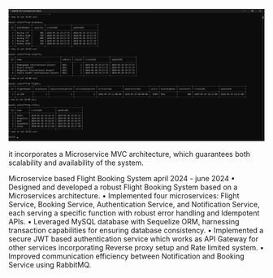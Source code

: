 ![alt text](image.png)

it incorporates a Microservice MVC architecture, which guarantees both scalability and availability of the system.


Microservice based Flight Booking System
april 2024 - june 2024
• Designed and developed a robust Flight Booking System based on a Microservices architecture.
• Implemented four microservices: Flight Service, Booking Service, Authentication Service, and Notification
Service, each serving a specific function with robust error handling and Idempotent APIs.
• Leveraged MySQL database with Sequelize ORM, harnessing transaction capabilities for ensuring database
consistency.
• Implemented a secure JWT based authentication service which works as API Gateway for other services
incorporating Reverse proxy setup and Rate limited system.
• Improved communication efficiency between Notification and Booking Service using RabbitMQ.